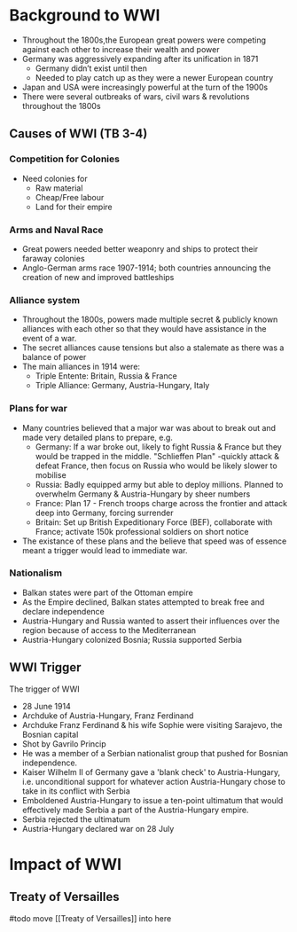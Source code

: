 # Background to WWI

- Throughout the 1800s,the European great powers were competing against each other to increase their wealth and power
- Germany was aggressively expanding after its unification in 1871
    - Germany didn’t exist until then
    - Needed to play catch up as they were a newer European country
- Japan and USA were increasingly powerful at the turn of the 1900s
- There were several outbreaks of wars, civil wars & revolutions throughout the 1800s

## Causes of WWI (TB 3-4)

### Competition for Colonies

- Need colonies for
	- Raw material
	- Cheap/Free labour
	- Land for their empire

### Arms and Naval Race

- Great powers needed better weaponry and ships to protect their faraway colonies
- Anglo-German arms race 1907-1914; both countries announcing the creation of new and improved battleships

### Alliance system

- Throughout the 1800s, powers made multiple secret & publicly known alliances with each other so that they would have assistance in the event of a war.
- The secret alliances cause tensions but also a stalemate as there was a balance of power
- The main alliances in 1914 were:
	- Triple Entente: Britain, Russia & France
	- Triple Alliance: Germany, Austria-Hungary, Italy

### Plans for war

- Many countries believed that a major war was about to break out and made very detailed plans to prepare, e.g.
	- Germany: If a war broke out, likely to fight Russia & France but they would be trapped in the middle. "Schlieffen Plan" -quickly attack & defeat France, then focus on Russia who would be likely slower to mobilise
	- Russia: Badly equipped army but able to deploy millions. Planned to overwhelm Germany & Austria-Hungary by sheer numbers
	- France: Plan 17 - French troops charge across the frontier and attack deep into Germany, forcing surrender
	- Britain: Set up British Expeditionary Force (BEF), collaborate with France; activate 150k professional soldiers on short notice
- The existance of these plans and the believe that speed was of essence meant a trigger would lead to immediate war.

###  Nationalism

- Balkan states were part of the Ottoman empire
- As the Empire declined, Balkan states attempted to break free and declare independence
- Austria-Hungary and Russia wanted to assert their influences over the region because of access to the Mediterranean
- Austria-Hungary colonized Bosnia; Russia supported Serbia

## WWI Trigger

The trigger of WWI

- 28 June 1914
- Archduke of Austria-Hungary, Franz Ferdinand
- Archduke Franz Ferdinand & his wife Sophie were visiting Sarajevo, the Bosnian capital
- Shot by Gavrilo Princip
- He was a member of a Serbian nationalist group that pushed for Bosnian independence.
- Kaiser Wilhelm II of Germany gave a 'blank check' to Austria-Hungary, i.e. unconditional support for whatever action Austria-Hungary chose to take in its conflict with Serbia
- Emboldened Austria-Hungary to issue a ten-point ultimatum that would effectively made Serbia a part of the Austria-Hungary empire.
- Serbia rejected the ultimatum
- Austria-Hungary declared war on 28 July

# Impact of WWI

## Treaty of Versailles

#todo move [[Treaty of Versailles]] into here